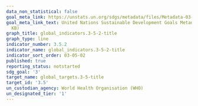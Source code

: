 ```yaml
---
data_non_statistical: false
goal_meta_link: https://unstats.un.org/sdgs/metadata/files/Metadata-03-05-02.pdf
goal_meta_link_text: United Nations Sustainable Development Goals Metadata (PDF 214
  KB)
graph_title: global_indicators.3-5-2-title
graph_type: line
indicator_number: 3.5.2
indicator_name: global_indicators.3-5-2-title
indicator_sort_order: 03-05-02
published: true
reporting_status: notstarted
sdg_goal: '3'
target_name: global_targets.3-5-title
target_id: '3.5'
un_custodian_agency: World Health Organisation (WHO)
un_designated_tier: '1'
---
```

